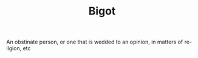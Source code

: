---
title: Bigot
letter: B
permalink: "/definitions/bigot.html"
body: An obstinate person, or one that is wedded to an opinion, in matters of re-llgion,
  etc
published_at: '2018-07-07'
layout: post
---